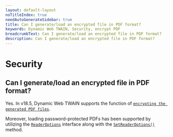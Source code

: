 ```yaml
---
layout: default-layout
noTitleIndex: true
needAutoGenerateSidebar: true
title: Can I generate/load an encrypted file in PDF format?
keywords: Dynamic Web TWAIN, Security, encrypt PDF
breadcrumbText: Can I generate/load an encrypted file in PDF format?
description: Can I generate/load an encrypted file in PDF format?
---
```


# Security

## Can I generate/load an encrypted file in PDF format?

Yes. In v18.5, Dynamic Web TWAIN supports the function of [`encrypting the generated PDF files`](/_articles/extended-usage/pdf-processing.md#pdf-save-settings).

Moreover, loading password-protected PDFs has been supported by utilizing the [`ReaderOptions`](/_articles/info/api/interfaces.md#readeroptions) interface along with the [`SetReaderOptions()`](/_articles/info/api/Addon_PDF.md#setreaderoptions) method.

